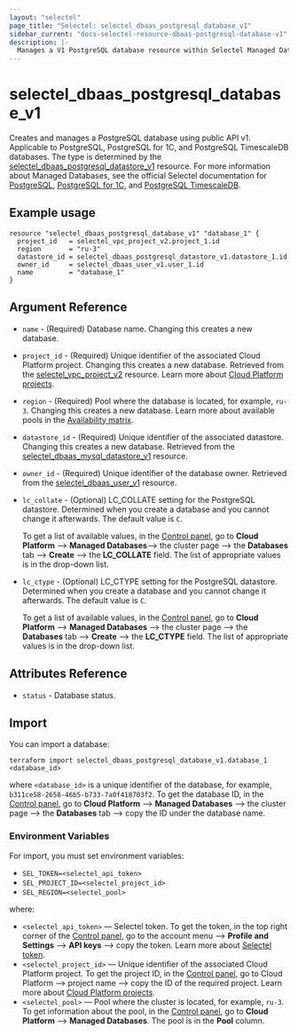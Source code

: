 ```yaml
---
layout: "selectel"
page_title: "Selectel: selectel_dbaas_postgresql_database_v1"
sidebar_current: "docs-selectel-resource-dbaas-postgresql-database-v1"
description: |-
  Manages a V1 PostgreSQL database resource within Selectel Managed Databases Service.
---
```


# selectel\_dbaas\_postgresql\_database\_v1

Creates and manages a PostgreSQL database using public API v1. Applicable to PostgreSQL, PostgreSQL for 1C, and PostgreSQL TimescaleDB databases. The type is determined by the [selectel_dbaas_postgresql_datastore_v1](https://registry.terraform.io/providers/selectel/selectel/latest/docs/resources/dbaas_postgresql_datastore_v1) resource. For more information about Managed Databases, see the official Selectel documentation for [PostgreSQL](https://docs.selectel.ru/cloud/managed-databases/postgresql/), [PostgreSQL for 1C](https://docs.selectel.ru/cloud/managed-databases/postgresql-for-1c/), and [PostgreSQL TimescaleDB](https://docs.selectel.ru/cloud/managed-databases/timescaledb/).

## Example usage

```hcl
resource "selectel_dbaas_postgresql_database_v1" "database_1" {
  project_id   = selectel_vpc_project_v2.project_1.id
  region       = "ru-3"
  datastore_id = selectel_dbaas_postgresql_datastore_v1.datastore_1.id
  owner_id     = selectel_dbaas_user_v1.user_1.id
  name         = "database_1"
}
```

## Argument Reference

* `name` - (Required) Database name. Changing this creates a new database.

* `project_id` - (Required) Unique identifier of the associated Cloud Platform project. Changing this creates a new database. Retrieved from the [selectel_vpc_project_v2](https://registry.terraform.io/providers/selectel/selectel/latest/docs/resources/vpc_project_v2) resource. Learn more about [Cloud Platform projects](https://docs.selectel.ru/cloud/servers/about/projects/).

* `region` - (Required) Pool where the database is located, for example, `ru-3`. Changing this creates a new database. Learn more about available pools in the [Availability matrix](https://docs.selectel.ru/control-panel-actions/availability-matrix/#облачные-базы-данных).

* `datastore_id` - (Required) Unique identifier of the associated datastore. Changing this creates a new database. Retrieved from the [selectel_dbaas_mysql_datastore_v1](https://registry.terraform.io/providers/selectel/selectel/latest/docs/resources/dbaas_mysql_datastore_v1) resource.

* `owner_id` - (Required) Unique identifier of the database owner. Retrieved from the [selectel_dbaas_user_v1](https://registry.terraform.io/providers/selectel/selectel/latest/docs/resources/dbaas_user_v1) resource.

* `lc_collate` - (Optional) LC_COLLATE setting for the PostgreSQL datastore. Determined when you create a database and you cannot change it afterwards. The default value is `C`.
  
  To get a list of available values, in the [Control panel](https://my.selectel.ru/vpc/dbaas/), go to **Cloud Platform** ⟶ **Managed Databases**⟶ the cluster page ⟶ the **Databases** tab ⟶ **Create** ⟶ the **LC_COLLATE** field. The list of appropriate values is in the drop-down list.

* `lc_ctype` - (Optional) LC_CTYPE setting for the PostgreSQL datastore. Determined when you create a database and you cannot change it afterwards. The default value is `C`.

  To get a list of available values, in the [Control panel](https://my.selectel.ru/vpc/dbaas/), go to **Cloud Platform** ⟶ **Managed Databases** ⟶ the cluster page ⟶ the **Databases** tab ⟶ **Create** ⟶ the **LC_CTYPE** field. The list of appropriate values is in the drop-down list.

## Attributes Reference

* `status` - Database status.

## Import

You can import a database:

```shell
terraform import selectel_dbaas_postgresql_database_v1.database_1 <database_id>
```

where `<database_id>` is a unique identifier of the database, for example, `b311ce58-2658-46b5-b733-7a0f418703f2`. To get the database ID, in the [Control panel](https://my.selectel.ru/vpc/dbaas/), go to **Cloud Platform** ⟶ **Managed Databases** ⟶ the cluster page ⟶ the **Databases** tab ⟶ copy the ID under the database name.

### Environment Variables

For import, you must set environment variables:

* `SEL_TOKEN=<selectel_api_token>`
* `SEL_PROJECT_ID=<selectel_project_id>`
* `SEL_REGION=<selectel_pool>`

where:

* `<selectel_api_token>` — Selectel token. To get the token, in the top right corner of the [Control panel](https://my.selectel.ru/profile/apikeys), go to the account menu ⟶ **Profile and Settings** ⟶   **API keys**  ⟶ copy the token. Learn more about [Selectel token](https://developers.selectel.ru/docs/control-panel/authorization/#получить-токен-selectel).
* `<selectel_project_id>` — Unique identifier of the associated Cloud Platform project. To get the project ID, in the [Control panel](https://my.selectel.ru/vpc/), go to Cloud Platform ⟶ project name ⟶  copy the ID of the required project. Learn more about [Cloud Platform projects](https://docs.selectel.ru/cloud/managed-kubernetes/about/projects/).
* `<selectel_pool>` — Pool where the cluster is located, for example, `ru-3`. To get information about the pool, in the [Control panel](https://my.selectel.ru/vpc/dbaas/), go to **Cloud Platform** ⟶ **Managed Databases**. The pool is in the **Pool** column.